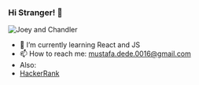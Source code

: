 ### Hi Stranger! 👋

![Joey and Chandler](https://wizarddojo.files.wordpress.com/2020/01/source.gif)

- 🌱 I’m currently learning React and JS
- 📫 How to reach me: mustafa.dede.0016@gmail.com
- Also: 
- [HackerRank](https://www.hackerrank.com/alanchristuring)
<!--
**mustafadede/mustafadede** is a ✨ _special_ ✨ repository because its `README.md` (this file) appears on your GitHub profile.

Here are some ideas to get you started:

- 🔭 I’m currently working on ...
- 🌱 I’m currently learning ...
- 👯 I’m looking to collaborate on ...
- 🤔 I’m looking for help with ...
- 💬 Ask me about ...
- 📫 How to reach me: ...
- 😄 Pronouns: ...
- ⚡ Fun fact: ...
-->
